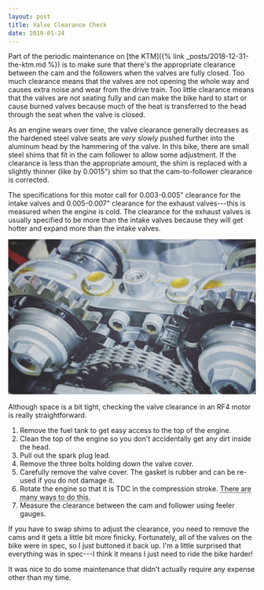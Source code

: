 ```yaml
---
layout: post
title: Valve Clearance Check
date: 2019-01-24
---
```


Part of the periodic maintenance on [the KTM]({% link _posts/2018-12-31-the-ktm.md %}) is to make sure that there's the appropriate clearance between the cam and the followers when the valves are fully closed. Too much clearance means that the valves are not opening the whole way and causes extra noise and wear from the drive train. Too little clearance means that the valves are not seating fully and can make the bike hard to start or cause burned valves because much of the heat is transferred to the head through the seat when the valve is closed.

As an engine wears over time, the valve clearance generally decreases as the hardened steel valve seats are *very slowly* pushed further into the aluminum head by the hammering of the valve. In this bike, there are small steel shims that fit in the cam follower to allow some adjustment. If the clearance is less than the appropriate amount, the shim is replaced with a slightly thinner (like by 0.0015") shim so that the cam-to-follower clearance is corrected.

The specifications for this motor call for 0.003-0.005" clearance for the intake valves and 0.005-0.007" clearance for the exhaust valves---this is measured when the engine is cold. The clearance for the exhaust valves is usually specified to be more than the intake valves because they will get hotter and expand more than the intake valves.

![inside the RF4 head](/assets/img/rf4-head.jpg "inside the RF4 head")

Although space is a bit tight, checking the valve clearance in an RF4 motor is really straightforward.

1. Remove the fuel tank to get easy access to the top of the engine.
2. Clean the top of the engine so you don't accidentally get any dirt inside the head.
3. Pull out the spark plug lead.
4. Remove the three bolts holding down the valve cover.
5. Carefully remove the valve cover. The gasket is rubber and can be re-used if you do not damage it.
6. Rotate the engine so that it is TDC in the compression stroke. <abbr title="I just blipped the starter a few times until the cam lobes were all pointing outwards.">There are many ways to do this.</abbr>
7. Measure the clearance between the cam and follower using feeler gauges.

If you have to swap shims to adjust the clearance, you need to remove the cams and it gets a little bit more finicky. Fortunately, all of the valves on the bike were in spec, so I just buttoned it back up. I'm a little surprised that everything was in spec---I think it means I just need to ride the bike harder!

It was nice to do some maintenance that didn't actually require any expense other than my time.